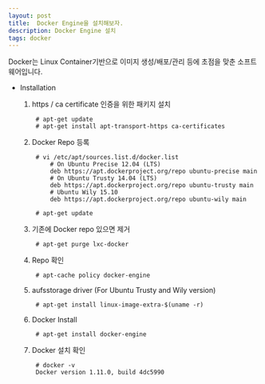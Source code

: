 ```yaml
---	
layout: post
title:  Docker Engine을 설치해보자.
description: Docker Engine 설치 
tags: docker 
---
```


Docker는 Linux Container기반으로 이미지 생성/배포/관리 등에 초점을 맞춘 소프트웨어입니다.

- Installation

	1. https / ca certificate 인증을 위한 패키지 설치
	  
			# apt-get update  
			# apt-get install apt-transport-https ca-certificates

	2. Docker Repo 등록
	
			# vi /etc/apt/sources.list.d/docker.list
				# On Ubuntu Precise 12.04 (LTS)
				deb https://apt.dockerproject.org/repo ubuntu-precise main
				# On Ubuntu Trusty 14.04 (LTS)
				deb https://apt.dockerproject.org/repo ubuntu-trusty main
				# Ubuntu Wily 15.10
				deb https://apt.dockerproject.org/repo ubuntu-wily main
		
			# apt-get update

	3. 기존에 Docker repo 있으면 제거
	
			# apt-get purge lxc-docker

	4. Repo 확인
	
			# apt-cache policy docker-engine
	
	5. aufsstorage driver (For Ubuntu Trusty and Wily version)
	
			# apt-get install linux-image-extra-$(uname -r)
	
	6. Docker Install
	
			# apt-get install docker-engine

	7. Docker 설치 확인

			# docker -v
			Docker version 1.11.0, build 4dc5990	
